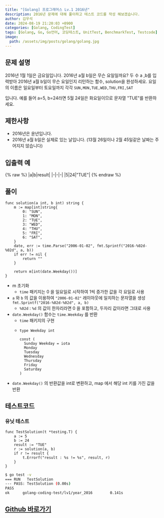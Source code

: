 ```yaml
---
title: "[Golang] 프로그래머스 Lv.1 2016년"
description: 2016년 문제에 대해 풀이하고 테스트 코드를 작성 해보겠습니다.
author: 김우석
date: 2024-08-19 21:20:03 +0900
categories: [Golang, CodingTest]
tags: [Golang, Go, Go언어, 코딩테스트, UnitTest, BenchmarkTest, Testcode]
image:
  path: /assets/img/posts/golang/golang.jpg
---
```


## 문제 설명
2016년 1월 1일은 금요일입니다. 2016년 a월 b일은 무슨 요일일까요? 두 수 a ,b를 입력받아 2016년 a월 b일이 무슨 요일인지 리턴하는 함수, solution을 완성하세요. 요일의 이름은 일요일부터 토요일까지 각각 `SUN,MON,TUE,WED,THU,FRI,SAT`

입니다. 예를 들어 a=5, b=24라면 5월 24일은 화요일이므로 문자열 "TUE"를 반환하세요.


## 제한사항
- 2016년은 윤년입니다.
- 2016년 a월 b일은 실제로 있는 날입니다. (13월 26일이나 2월 45일같은 날짜는 주어지지 않습니다)


## 입출력 예
{% raw %}
|a|b|result|
|-|-|-|
|5|24|"TUE"|
{% endraw %}


## 풀이 
```golang
func solution(a int, b int) string {
	m := map[int]string{
		0: "SUN",
		1: "MON",
		2: "TUE",
		3: "WED",
		4: "THU",
		5: "FRI",
		6: "SAT",
	}
	date, err := time.Parse("2006-01-02", fmt.Sprintf("2016-%02d-%02d", a, b))
	if err != nil {
		return ""
	}

	return m[int(date.Weekday())]
}
```

- m 초기화
	- `time` 패키지는 0 을 일요일로 시작하여 1씩 증가한 값을 각 요일로 사용
- `a` 와 `b` 의 값을 이용하여 `"2006-01-02"` 레이아웃에 일치하는 문자열을 생성 `fmt.Sprintf("2016-%02d-%02d", a, b)`
	- `%02d` : `%d` 의 값이 한자리라면 0 을 포함하고, 두자리 값이라면 그대로 사용
- `date.Weekday()` 함수는 `time.Weekday`  를 반환
	- `time` 패키지의 구현
	- ```golang
	  type Weekday int

	  const (
		Sunday Weekday = iota
		Monday
		Tuesday
		Wednesday
		Thursday
		Friday
		Saturday
	  )
  	  ```
- `date.Weekday()` 의 반환값을 int로 변환하고, map 에서 해당 int 키를 가진 값을 반환


## 테스트코드
### 유닛 테스트
```golang
func TestSolution(t *testing.T) {
	a := 5
	b := 24
	result := "TUE"
	r := solution(a, b)
	if r != result {
		t.Errorf("result : %s != %s", result, r)
	}
}
```

```bash
$ go test -v
=== RUN   TestSolution
--- PASS: TestSolution (0.00s)
PASS
ok      golang-coding-test/lv1/year_2016        0.141s
```


## [Github 바로가기](https://github.com/kr-goos/coding-test-solutions/tree/master/programmers/Lv1/year_2016)